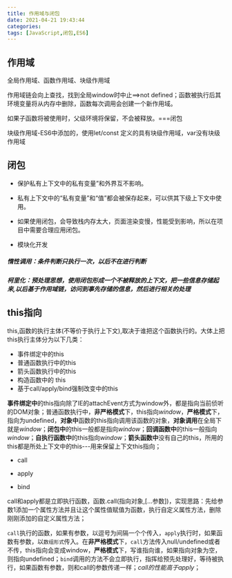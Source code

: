 ```yaml
---
title: 作用域与闭包
date: 2021-04-21 19:43:44
categories:
tags: [JavaScript,闭包,ES6]
---
```


## 作用域

全局作用域、函数作用域、块级作用域

作用域链会向上查找，找到全局window时中止==>not defined；函数被执行后其环境变量将从内存中删除，函数每次调用会创建一个新作用域。

如果子函数将被使用时，父级环境将保留，不会被释放。===闭包

块级作用域-ES6中添加的，使用let/const 定义的具有块级作用域，var没有块级作用域

<!--more-->

## 闭包

- 保护私有上下文中的私有变量”和外界互不影响。

- 私有上下文中的“私有变量”和“值”都会被保存起来，可以供其下级上下文中使用。
- 如果使用闭包，会导致栈内存太大，页面渲染变慢，性能受到影响，所以在项目中需要合理应用闭包。

- 模块化开发

##### 惰性调用：条件判断只执行一次，以后不在进行判断

##### 柯里化：预处理思想，使用闭包形成一个不被释放的上下文，把一些信息存储起来,以后基于作用域链，访问到事先存储的信息，然后进行相关的处理

## this指向

this,函数的执行主体(不等价于执行上下文),取决于谁把这个函数执行的。大体上把this执行主体分为以下几类：

- 事件绑定中的this
- 普通函数执行中的this
- 箭头函数执行中的this
- 构造函数中的 this
- 基于call/apply/bind强制改变中的this

**事件绑定中**的this指向除了IE的attachEvent方式为window外，都是指向当前侦听的DOM对象；普通函数执行中，**非严格模式**下，this指向*window*，**严格模式**下，指向为undefined，**对象中**函数的this指向调用该函数的对象，**对象调用**在全局下就是*window*；**闭包中**的this一般都是指向*window*；**回调函数中**的this一般指向*window*；**自执行函数中**的this指向*window*；**箭头函数中**没有自己的this，所用的this都是所处上下文中的this---用来保留上下文this指向；

- call

- apply

- bind

call和apply都是立即执行函数，函数.call(指向对象,[...参数])，实现思路：先给参数1添加一个属性方法并且让这个属性值赋值为函数，执行自定义属性方法，删除刚刚添加的自定义属性方法； 

`call`执行的函数，如果有参数，以逗号为间隔一个个传入，`apply`执行时，如果函数有参数，以`数组形式`传入。在**非严格模式**下，`call`方法传入null/undefined或者不传，this指向会变成window，**严格模式**下，写谁指向谁，如果指向对象为空，则指向undefined；`bind`调用的方法不会立即执行，指挥给预先处理好，等待被执行，如果函数有参数，则和call的参数传递一样；*call的性能高于apply*；